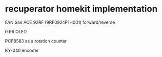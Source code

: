 # recuperator homekit implementation
FAN San ACE 92RF (9RF0924P1H001) forward/reverse

0.96 OLED

PCF8583 as a rotation counter 

KY-040 encoder
